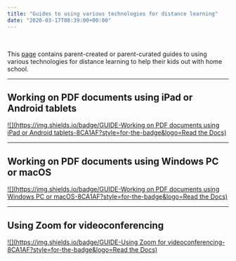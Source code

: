 ```yaml
---
title: "Guides to using various technologies for distance learning"
date: "2020-03-17T08:39:00+00:00"
---
```


&nbsp;

This [page](/home_schoo_guide/) contains parent-created or parent-curated guides to using various technologies for distance learning to help their kids out with home school.

<hr>

## Working on PDF documents using iPad or Android tablets
[![](https://img.shields.io/badge/GUIDE-Working on PDF documents using iPad or Android tablets-8CA1AF?style=for-the-badge&logo=Read the Docs)](/guide/home_school_annotation)

<hr>

## Working on PDF documents using Windows PC or macOS
[![](https://img.shields.io/badge/GUIDE-Working on PDF documents using Windows PC or macOS-8CA1AF?style=for-the-badge&logo=Read the Docs)](/guide/home_school_annotation_computer)


<hr>

## Using Zoom for videoconferencing
[![](https://img.shields.io/badge/GUIDE-Using Zoom for videoconferencing-8CA1AF?style=for-the-badge&logo=Read the Docs)](/guide/home_school_zoom/)


<br/>
<br/>


 